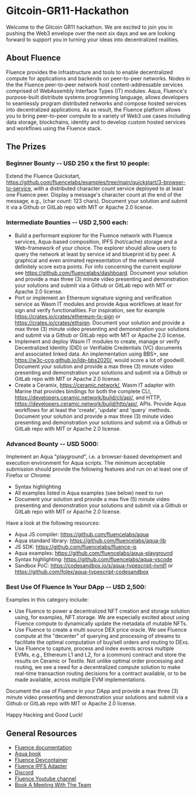 # Gitcoin-GR11-Hackathon

Welcome to the Gitcoin GR11 hackathon. We are excited to join you in pushing the Web3 envelope over the next six days and we are looking forward to support you in turning your ideas into decentralized realities.

## About Fluence

Fluence provides the infrastructure and tools to enable decentralized compute for applications and backends on peer-to-peer networks. Nodes in the the Fluence peer-to-peer network host content-addressable services comprised of WebAssembly Interface Types (IT) modules. Aqua, Fluence's purpose-built distribute systems programming language, allows developers to seamlessly program distributed networks and compose hosted services into decentralized applications. As as result, the Fluence platform allows you to bring peer-to-peer compute to a variety of Web3 use cases including data storage, blockchains, identity and to develop custom hosted services and workflows using the Fluence stack.

## The Prizes

### Beginner Bounty -- USD 250 x the first 10 people:
Extend the Fluence Quickstart, https://github.com/fluencelabs/examples/tree/main/quickstart/3-browser-to-service, with a distributed character count service deployed to at least one Fluence peer. Display a message's character count at the end of the message, e.g., (char count: 123 chars). Document your solution and submit it via a Github or GitLab repo with MIT or Apache 2.0 license.

### Intermediate Bounties -- USD 2,500 each:
* Build a performant explorer for the Fluence network with Fluence services, Aqua-based composition, IPFS (hot/cache) storage and a Web-framework of your choice. The explorer should allow users to query the network at least by service id and  blueprint id by peer. A graphical and even animated representation of the network would definitely score extra points. For info concerning the current explorer see https://github.com/fluencelabs/dashboard. Document your solution and provide a max three (3) minute video presenting and demonstration your solutions and submit via a Github or GitLab repo with MIT or Apache 2.0 license.
* Port or implement an Ethereum signature signing and verification service as Wasm IT modules  and provide Aqua  workflows at least for sign and verify functionalities. For inspiration, see for example https://crates.io/crates/ethereum-tx-sign or https://crates.io/crates/ethsign. Document your solution and provide a max three (3) minute video presenting and demonstration your solutions and submit via a Github or GitLab repo with MIT or Apache 2.0 license.
* Implement and deploy Wasm IT modules to create, manage or verify Decentralized Identity (DID) or Verifiable Credentials (VC) documents and associated linked data. An implementation using BBS+, see https://w3c-ccg.github.io/ldp-bbs2020/, would score a lot of goodwill. Document your solution and provide a max three (3) minute video presenting and demonstration your solutions and submit via a Github or GitLab repo with MIT or Apache 2.0 license.
* Create a Ceramix, https://ceramic.network/, Wasm IT adapter with Marine that provides bindings for both the complete CLI, https://developers.ceramic.network/build/cli/api/, and HTTP, https://developers.ceramic.network/build/http/api/,  APIs. Provide Aqua workflows for at least the 'create', 'update' and 'query` methods. Document your solution and provide a max three (3) minute video presenting and demonstration your solutions and submit via a Github or GitLab repo with MIT or Apache 2.0 license.

### Advanced Bounty -- USD 5000:
Implement an Aqua "playground", i.e. a browser-based development and execution environment for Aqua scripts.
The minimum acceptable submission should provide the following features and run on at least one of Firefox or Chrome:
* Syntax highlighting
* All examples listed in Aqua examples (see below) need to run
* Document your solution and provide a max five (5) minute video presenting and demonstration your solutions and submit via a Github or GitLab repo with MIT or Apache 2.0 license.

Have a look at the following resources:
* Aqua JS compiler: https://github.com/fluencelabs/aqua
* Aqua standard library: https://github.com/fluencelabs/aqua-lib
* JS SDK: https://github.com/fluencelabs/fluence-js
* Aqua examples: https://github.com/fluencelabs/aqua-playground
* Syntax highlighting: https://github.com/fluencelabs/aqua-vscode
* Sandbox PoC: https://codesandbox.io/s/aqua-typescript-nvrd1 or https://github.com/folex/aqua-typescript-codesandbox

### Best Use Of Fluence In Your DApp -- USD 2,500:
Examples in this category include:
* Use Fluence to power a decentralized NFT creation and storage solution using, for examples, NFT.storage. We are especially excited about using Fluence compute to dynamically update the metadata of mutable NFTs.
* Use Fluence to create a multi source DEX price oracle. We see Fluence compute at the "decenter" of querying and processing of streams to facilitate the optimal computation of buy/sell orders and routing to DExs.
* Use Fluence to capture, process and index events across multiple EVMs, e.g., Ethereum L1 and L2, for a (common) contract and store the results on Ceramic or Textile. Not unlike optimal order processing and routing, we see a need for a decentralized compute solution to make real-time transaction routing decisions for a contract available, or to be made available, across multiple EVM implementations.

Document the use of Fluence in your DApp and provide a max three (3) minute video presenting and demonstration your solutions and submit via a Github or GitLab repo with MIT or Apache 2.0 license.


Happy Hacking and Good Luck!

## General Resources

* [Fluence documentation](https://doc.fluence.dev/docs/)
* [Aqua book](https://doc.fluence.dev/aqua-book/)
* [Fluence Devcontainer](https://github.com/fluencelabs/devcontainer)
* [Fluence IPFS Adapter](https://github.com/fluencelabs/aqua-ipfs)
* [Discord](https://fluence.chat)
* [Fluence Youtube channel](https://www.youtube.com/channel/UC3b5eFyKRFlEMwSJ1BTjpbw)
* [Book A Meeting With The Team](https://calendly.com/fluencehack/)
